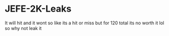 # JEFE-2K-Leaks
It will hit and it wont so like its a hit or miss but for 120 total its no worth it lol so why not leak it 
